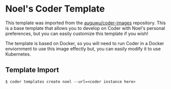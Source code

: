 # Noel's Coder Template
This template was imported from the [auguwu/coder-images](https://github.com/auguwu/coder-images/tree/master/template) repository. This is a base template that allows you to develop on Coder with Noel's personal preferences, but you can easily customize this template if you wish!

The template is based on Docker, so you will need to run Coder in a Docker enviornment to use this image effectly but, you can easily modify it to use
Kubernetes.

## Template Import
```shell
$ coder templates create noel --url=<coder instance here>
```
